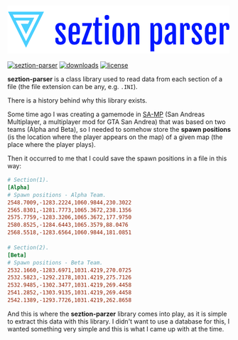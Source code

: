 [![seztion-parser](images/seztionparser-logo.png)](https://github.com/mrdave1999/seztion-parser)

[![seztion-parser](https://img.shields.io/nuget/vpre/seztion-parser?label=Seztion.Parser%20-%20nuget&color=red)](https://www.nuget.org/packages/seztion-parser)
[![downloads](https://img.shields.io/nuget/dt/seztion-parser?color=yellow)](https://www.nuget.org/packages/seztion-parser)
[![license](https://img.shields.io/badge/License-MIT-green)](https://raw.githubusercontent.com/MrDave1999/seztion-parser/master/LICENSE)


**seztion-parser** is a class library used to read data from each section of a file (the file extension can be any, e.g. `.INI`).

There is a history behind why this library exists.

Some time ago I was creating a gamemode in [SA-MP](https://sa-mp.mp/) (San Andreas Multiplayer, a multiplayer mod for GTA San Andrea) that was based on two teams (Alpha and Beta), so I needed to somehow store the **spawn positions** (is the location where the player appears on the map) of a given map (the place where the player plays).

Then it occurred to me that I could save the spawn positions in a file in this way:
```ini
# Section(1).
[Alpha]
# Spawn positions - Alpha Team.
2548.7009,-1283.2224,1060.9844,230.3022
2565.8301,-1281.7773,1065.3672,238.1356
2575.7759,-1283.3206,1065.3672,177.9750
2580.8525,-1284.6443,1065.3579,88.0476
2568.5518,-1283.6564,1060.9844,181.0851

# Section(2).
[Beta]
# Spawn positions - Beta Team.
2532.1660,-1283.6971,1031.4219,270.0725
2532.5823,-1292.2178,1031.4219,275.7126
2532.9485,-1302.3477,1031.4219,269.4458
2541.2852,-1303.9135,1031.4219,269.4458
2542.1389,-1293.7726,1031.4219,262.8658
```
And this is where the **seztion-parzer** library comes into play, as it is simple to extract this data with this library. I didn't want to use a database for this, I wanted something very simple and this is what I came up with at the time.